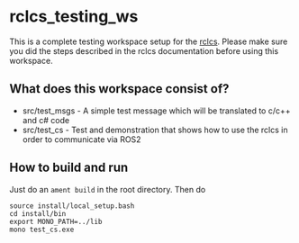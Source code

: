 # rclcs_testing_ws

This is a complete testing workspace setup for the [rclcs](https://github.com/firesurfer/rclcs/).
Please make sure you did the steps described in the rclcs documentation before using this workspace.

## What does this workspace consist of?

* src/test_msgs   -  A simple test message which will be translated to c/c++ and c# code
* src/test_cs	  -  Test and demonstration that shows how to use the rclcs in order to communicate via ROS2

## How to build and run

Just do an `ament build` in the root directory.
Then do

```
source install/local_setup.bash
cd install/bin
export MONO_PATH=../lib
mono test_cs.exe
```
